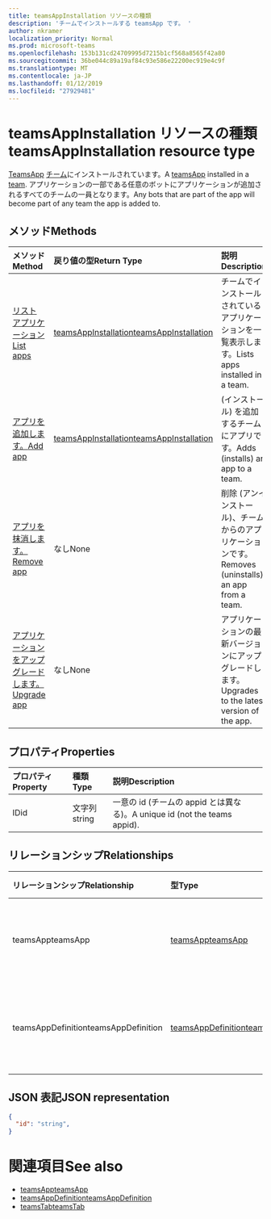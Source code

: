 ```yaml
---
title: teamsAppInstallation リソースの種類
description: 'チームでインストールする teamsApp です。 '
author: nkramer
localization_priority: Normal
ms.prod: microsoft-teams
ms.openlocfilehash: 153b131cd24709995d7215b1cf568a8565f42a80
ms.sourcegitcommit: 36be044c89a19af84c93e586e22200ec919e4c9f
ms.translationtype: MT
ms.contentlocale: ja-JP
ms.lasthandoff: 01/12/2019
ms.locfileid: "27929481"
---
```

# <a name="teamsappinstallation-resource-type"></a><span data-ttu-id="4616d-103">teamsAppInstallation リソースの種類</span><span class="sxs-lookup"><span data-stu-id="4616d-103">teamsAppInstallation resource type</span></span>



<span data-ttu-id="4616d-104">[TeamsApp](teamsapp.md) [チーム](team.md)にインストールされています。</span><span class="sxs-lookup"><span data-stu-id="4616d-104">A [teamsApp](teamsapp.md) installed in a [team](team.md).</span></span> <span data-ttu-id="4616d-105">アプリケーションの一部である任意のボットにアプリケーションが追加されるすべてのチームの一員となります。</span><span class="sxs-lookup"><span data-stu-id="4616d-105">Any bots that are part of the app will become part of any team the app is added to.</span></span>

## <a name="methods"></a><span data-ttu-id="4616d-106">メソッド</span><span class="sxs-lookup"><span data-stu-id="4616d-106">Methods</span></span>

| <span data-ttu-id="4616d-107">メソッド</span><span class="sxs-lookup"><span data-stu-id="4616d-107">Method</span></span>       | <span data-ttu-id="4616d-108">戻り値の型</span><span class="sxs-lookup"><span data-stu-id="4616d-108">Return Type</span></span>  |<span data-ttu-id="4616d-109">説明</span><span class="sxs-lookup"><span data-stu-id="4616d-109">Description</span></span>|
|:---------------|:--------|:----------|
|[<span data-ttu-id="4616d-110">リスト アプリケーション</span><span class="sxs-lookup"><span data-stu-id="4616d-110">List apps</span></span>](../api/teamsappinstallation-list.md) | [<span data-ttu-id="4616d-111">teamsAppInstallation</span><span class="sxs-lookup"><span data-stu-id="4616d-111">teamsAppInstallation</span></span>](teamsapp.md) | <span data-ttu-id="4616d-112">チームでインストールされているアプリケーションを一覧表示します。</span><span class="sxs-lookup"><span data-stu-id="4616d-112">Lists apps installed in a team.</span></span>|
|[<span data-ttu-id="4616d-113">アプリを追加します。</span><span class="sxs-lookup"><span data-stu-id="4616d-113">Add app</span></span>](../api/teamsappinstallation-add.md) | [<span data-ttu-id="4616d-114">teamsAppInstallation</span><span class="sxs-lookup"><span data-stu-id="4616d-114">teamsAppInstallation</span></span>](teamsapp.md) | <span data-ttu-id="4616d-115">(インストール) を追加するチームにアプリです。</span><span class="sxs-lookup"><span data-stu-id="4616d-115">Adds (installs) an app to a team.</span></span>|
|[<span data-ttu-id="4616d-116">アプリを抹消します。</span><span class="sxs-lookup"><span data-stu-id="4616d-116">Remove app</span></span>](../api/teamsappinstallation-delete.md) | <span data-ttu-id="4616d-117">なし</span><span class="sxs-lookup"><span data-stu-id="4616d-117">None</span></span> | <span data-ttu-id="4616d-118">削除 (アンインストール)、チームからのアプリケーションです。</span><span class="sxs-lookup"><span data-stu-id="4616d-118">Removes (uninstalls) an app from a team.</span></span>|
|[<span data-ttu-id="4616d-119">アプリケーションをアップグレードします。</span><span class="sxs-lookup"><span data-stu-id="4616d-119">Upgrade app</span></span>](../api/teamsappinstallation-delete.md) | <span data-ttu-id="4616d-120">なし</span><span class="sxs-lookup"><span data-stu-id="4616d-120">None</span></span> | <span data-ttu-id="4616d-121">アプリケーションの最新バージョンにアップグレードします。</span><span class="sxs-lookup"><span data-stu-id="4616d-121">Upgrades to the latest version of the app.</span></span>|

## <a name="properties"></a><span data-ttu-id="4616d-122">プロパティ</span><span class="sxs-lookup"><span data-stu-id="4616d-122">Properties</span></span>

| <span data-ttu-id="4616d-123">プロパティ</span><span class="sxs-lookup"><span data-stu-id="4616d-123">Property</span></span>            | <span data-ttu-id="4616d-124">種類</span><span class="sxs-lookup"><span data-stu-id="4616d-124">Type</span></span>     | <span data-ttu-id="4616d-125">説明</span><span class="sxs-lookup"><span data-stu-id="4616d-125">Description</span></span> |
|:------------------- |:-------- |:----------- |
| <span data-ttu-id="4616d-126">ID</span><span class="sxs-lookup"><span data-stu-id="4616d-126">id</span></span>                  | <span data-ttu-id="4616d-127">文字列</span><span class="sxs-lookup"><span data-stu-id="4616d-127">string</span></span>   | <span data-ttu-id="4616d-128">一意の id (チームの appid とは異なる)。</span><span class="sxs-lookup"><span data-stu-id="4616d-128">A unique id (not the teams appid).</span></span> |

## <a name="relationships"></a><span data-ttu-id="4616d-129">リレーションシップ</span><span class="sxs-lookup"><span data-stu-id="4616d-129">Relationships</span></span>

| <span data-ttu-id="4616d-130">リレーションシップ</span><span class="sxs-lookup"><span data-stu-id="4616d-130">Relationship</span></span>   | <span data-ttu-id="4616d-131">型</span><span class="sxs-lookup"><span data-stu-id="4616d-131">Type</span></span>    | <span data-ttu-id="4616d-132">説明</span><span class="sxs-lookup"><span data-stu-id="4616d-132">Description</span></span> |
|:---------------|:--------|:----------|
|<span data-ttu-id="4616d-133">teamsApp</span><span class="sxs-lookup"><span data-stu-id="4616d-133">teamsApp</span></span>|[<span data-ttu-id="4616d-134">teamsApp</span><span class="sxs-lookup"><span data-stu-id="4616d-134">teamsApp</span></span>](teamsapp.md)| <span data-ttu-id="4616d-135">インストールされているアプリケーションです。</span><span class="sxs-lookup"><span data-stu-id="4616d-135">The app that is installed.</span></span> |
|<span data-ttu-id="4616d-136">teamsAppDefinition</span><span class="sxs-lookup"><span data-stu-id="4616d-136">teamsAppDefinition</span></span>|[<span data-ttu-id="4616d-137">teamsAppDefinition</span><span class="sxs-lookup"><span data-stu-id="4616d-137">teamsAppDefinition</span></span>](teamsapp.md)| <span data-ttu-id="4616d-138">このバージョンのアプリケーションの詳細。</span><span class="sxs-lookup"><span data-stu-id="4616d-138">The details of this version of the app.</span></span> |

## <a name="json-representation"></a><span data-ttu-id="4616d-139">JSON 表記</span><span class="sxs-lookup"><span data-stu-id="4616d-139">JSON representation</span></span>

<!-- {
  "blockType": "resource",
  "@odata.type": "microsoft.graph.teamsAppInstallation",
  "baseType": "microsoft.graph.entity"
}-->

```json
{
  "id": "string",
}
```

# <a name="see-also"></a><span data-ttu-id="4616d-140">関連項目</span><span class="sxs-lookup"><span data-stu-id="4616d-140">See also</span></span>

- [<span data-ttu-id="4616d-141">teamsApp</span><span class="sxs-lookup"><span data-stu-id="4616d-141">teamsApp</span></span>](teamsapp.md)
- [<span data-ttu-id="4616d-142">teamsAppDefinition</span><span class="sxs-lookup"><span data-stu-id="4616d-142">teamsAppDefinition</span></span>](teamsappdefinition.md)
- [<span data-ttu-id="4616d-143">teamsTab</span><span class="sxs-lookup"><span data-stu-id="4616d-143">teamsTab</span></span>](../resources/teamstab.md)


<!-- uuid: 8fcb5dbc-d5aa-4681-8e31-b001d5168d79
2015-10-25 14:57:30 UTC -->
<!-- {
  "type": "#page.annotation",
  "description": "teamsApp resource",
  "keywords": "",
  "section": "documentation",
  "tocPath": ""
}-->

